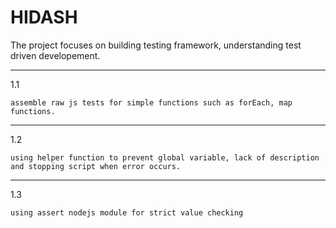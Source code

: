 # HIDASH
The project focuses on building testing framework, understanding test driven developement.

----------------------------------------
1.1

    assemble raw js tests for simple functions such as forEach, map functions.

----------------------------------------
1.2

    using helper function to prevent global variable, lack of description and stopping script when error occurs.
    
----------------------------------------
1.3

    using assert nodejs module for strict value checking

